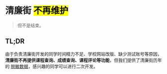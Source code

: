 # 清廉街 <mark>不再维护</mark>

> 但不是结束。

## TL;DR

由于负责清廉街开发的同学时间精力不足、学校网站改版、缺少测试账号等原因，**清廉街不再提供课程查询、成绩查询、课程评论等功能**，但我们提供了清廉街历年的 [脱敏数据](/数据/下载数据)，感兴趣的同学可以进行二次开发。
